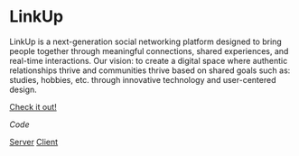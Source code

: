 # LinkUp
LinkUp is a next-generation social networking platform designed to bring people together through meaningful connections, shared experiences, and real-time interactions. 
Our vision: to create a digital space where authentic relationships thrive and communities thrive based on shared goals such as: studies, hobbies, etc. through innovative technology and user-centered design.

[Check it out!](https://linkup-client-ax9e.onrender.com/)

*Code*

[Server](https://github.com/Nadavgo8/LinkUp-Server/tree/main)
[Client](https://github.com/Nadavgo8/LinkUp-Client/tree/main)

